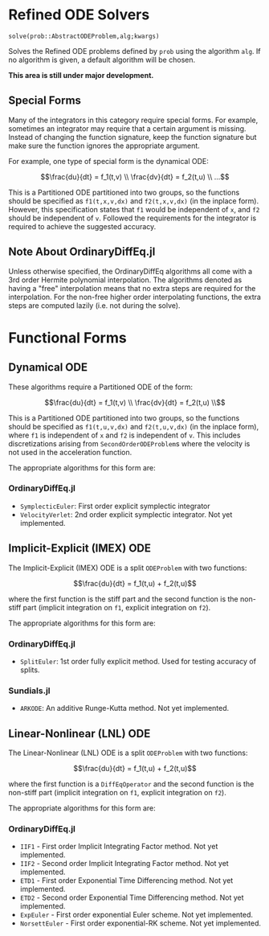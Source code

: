 # Refined ODE Solvers

`solve(prob::AbstractODEProblem,alg;kwargs)`

Solves the Refined ODE problems defined by `prob` using the algorithm `alg`.
If no algorithm is given, a default algorithm will be chosen.

**This area is still under major development.**

## Special Forms

Many of the integrators in this category require special forms. For example,
sometimes an integrator may require that a certain argument is missing. Instead
of changing the function signature, keep the function signature but make sure
the function ignores the appropriate argument.

For example, one type of special form is the dynamical ODE:

```math
\frac{du}{dt} = f_1(t,v) \\
\frac{dv}{dt} = f_2(t,u) \\
...
```

This is a Partitioned ODE partitioned into two groups, so the functions should be
specified as `f1(t,x,v,dx)` and `f2(t,x,v,dx)` (in the inplace form). However,
this specification states that `f1` would be independent of `x`, and `f2` should
be independent of `v`. Followed the requirements for the integrator is required
to achieve the suggested accuracy.

## Note About OrdinaryDiffEq.jl

Unless otherwise specified, the OrdinaryDiffEq algorithms all come with a
3rd order Hermite polynomial interpolation. The algorithms denoted as having a
"free" interpolation means that no extra steps are required for the
interpolation. For the non-free higher order interpolating functions, the extra
steps are computed lazily (i.e. not during the solve).

# Functional Forms

## Dynamical ODE

These algorithms require a Partitioned ODE of the form:

```math
\frac{du}{dt} = f_1(t,v) \\
\frac{dv}{dt} = f_2(t,u) \\
```
This is a Partitioned ODE partitioned into two groups, so the functions should be
specified as `f1(t,u,v,dx)` and `f2(t,u,v,dx)` (in the inplace form), where `f1`
is independent of `x` and `f2` is independent of `v`. This includes
discretizations arising from `SecondOrderODEProblem`s where the velocity is not
used in the acceleration function.

The appropriate algorithms for this form are:

### OrdinaryDiffEq.jl

- `SymplecticEuler`: First order explicit symplectic integrator
- `VelocityVerlet`: 2nd order explicit symplectic integrator. Not yet implemented.

## Implicit-Explicit (IMEX) ODE

The Implicit-Explicit (IMEX) ODE is a split `ODEProblem` with two functions:

```math
\frac{du}{dt} =  f_1(t,u) + f_2(t,u)
```

where the first function is the stiff part and the second function is the non-stiff
part (implicit integration on `f1`, explicit integration on `f2`).

The appropriate algorithms for this form are:

### OrdinaryDiffEq.jl

- `SplitEuler`: 1st order fully explicit method. Used for testing accuracy
  of splits.

### Sundials.jl

- `ARKODE`: An additive Runge-Kutta method. Not yet implemented.

## Linear-Nonlinear (LNL) ODE

The Linear-Nonlinear (LNL) ODE is a split `ODEProblem` with two functions:

```math
\frac{du}{dt} =  f_1(t,u) + f_2(t,u)
```

where the first function is a `DiffEqOperator` and the second function is the
non-stiff part (implicit integration on `f1`, explicit integration on `f2`).

The appropriate algorithms for this form are:

### OrdinaryDiffEq.jl

- `IIF1` - First order Implicit Integrating Factor method. Not yet implemented.
- `IIF2` - Second order Implicit Integrating Factor method. Not yet implemented.
- `ETD1` - First order Exponential Time Differencing method. Not yet implemented.
- `ETD2` - Second order Exponential Time Differencing method. Not yet implemented.
- `ExpEuler` - First order exponential Euler scheme. Not yet implemented.
- `NorsettEuler` - First order exponential-RK scheme. Not yet implemented.
